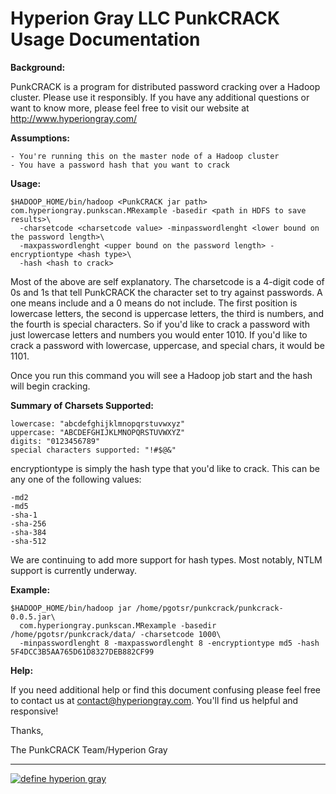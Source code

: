 # Hyperion Gray LLC PunkCRACK Usage Documentation

**Background:**

PunkCRACK is a program for distributed password cracking over a Hadoop cluster. Please use it responsibly. If you have
any additional questions or want to know more, please feel free to visit our website at http://www.hyperiongray.com/

**Assumptions:**

    - You're running this on the master node of a Hadoop cluster
    - You have a password hash that you want to crack
    
**Usage:** 

    $HADOOP_HOME/bin/hadoop <PunkCRACK jar path> com.hyperiongray.punkscan.MRexample -basedir <path in HDFS to save results>\
      -charsetcode <charsetcode value> -minpasswordlenght <lower bound on the password length>\
      -maxpasswordlenght <upper bound on the password length> -encryptiontype <hash type>\
      -hash <hash to crack>
 
Most of the above are self explanatory. The charsetcode is a 4-digit code of 0s and 1s that tell PunkCRACK the character set to try against
passwords. A one means include and a 0 means do not include. The first position is lowercase letters, the second is uppercase letters, 
the third is numbers, and the fourth is special characters. So if you'd like to crack a password with just lowercase letters and numbers 
you would enter 1010. If you'd like to crack a password with lowercase, uppercase, and special chars, it would be 1101.

Once you run this command you will see a Hadoop job start and the hash will begin cracking.

**Summary of Charsets Supported:**

    lowercase: "abcdefghijklmnopqrstuvwxyz"
    uppercase: "ABCDEFGHIJKLMNOPQRSTUVWXYZ"
    digits: "0123456789"
    special characters supported: "!#$@&"

encryptiontype is simply the hash type that you'd like to crack. This can be any one of the following values:

    -md2
    -md5
    -sha-1
    -sha-256
    -sha-384
    -sha-512

We are continuing to add more support for hash types. Most notably, NTLM support is currently underway.

**Example:**

    $HADOOP_HOME/bin/hadoop jar /home/pgotsr/punkcrack/punkcrack-0.0.5.jar\
      com.hyperiongray.punkscan.MRexample -basedir /home/pgotsr/punkcrack/data/ -charsetcode 1000\
      -minpasswordlenght 8 -maxpasswordlenght 8 -encryptiontype md5 -hash 5F4DCC3B5AA765D61D8327DEB882CF99

**Help:**

If you need additional help or find this document confusing please feel free to contact us at contact@hyperiongray.com. You'll find us
helpful and responsive!

Thanks,

The PunkCRACK Team/Hyperion Gray

---

[![define hyperion gray](https://hyperiongray.s3.amazonaws.com/define-hg.svg)](https://hyperiongray.com/?pk_campaign=github&pk_kwd=corporate-website "Hyperion Gray")
